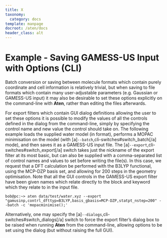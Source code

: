 ```yaml
---
title: X
taxonomy:
  category: docs
template: manpage
docroot: /aten/docs
header_class: alt
---
```



# Example - Saving GAMESS-US Input with Options (CLI)

Batch conversion or saving between molecule formats which contain purely coordinate and cell information is relatively trivial, but when saving to file formats which contain many user-adjustable parameters (e.g.  Gaussian or GAMESS-US input) it may also be desirable to set these options explicitly on the command-line with **Aten**, rather than editing the files afterwards.

For export filters which contain GUI dialog definitions allowing the user to set these options it is possible to modify the values of all the controls defined in the dialog from the command-line, simply by specifying the control name and new value the control should take on. The following example loads the supplied water model (in  format), performs a MOPAC minimisation on the model (with [a]`--batch`,cli-switches#switch_batch[/a] mode), and then saves it as a GAMESS-US input file. The [a]`--export`,cli-switches#switch_export[/a] switch takes just the nickname of the export filter at its most basic, but can also be supplied with a comma-separated list of control names and values to set before writing the file(s). In this case, we request that a DFT calculation be performed with the B3LYP functional, using the MCP-DZP basis set, and allowing for 200 steps in the geometry optimisation. Note that all the GUI controls in the GAMESS-US export filter have been given names which relate directly to the block and keyword which they relate to in the input file.

```
bob@pc:~> aten data/test/water.xyz --export "gamusinp,contrl_dfttyp=B3LYP,basis_gbasis=MCP-DZP,statpt_nstep=200" --batch -c 'mopacminimise();'
```

Alternatively, one may specify the [a]`--dialogs`,cli-switches#switch_dialogs[/a] switch to force the export filter’s dialog box to be raised when running **Aten** from the command-line, allowing options to be set using the dialog (but without raising the full GUI).


